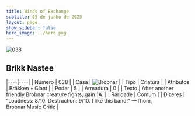 ```yaml
---
title: Winds of Exchange
subtitle: 05 de junho de 2023
layout: page
show_sidebar: false
hero_image: ../hero.png
---
```


![038](https://mastervault-storage-prod.s3.amazonaws.com/media/card_front/en/600_038_e06309f5cbfb_en.png)


## Brikk Nastee

|----|----|
| Número | 038 |
| Casa | ![Brobnar](https://archonarcana.com/images/thumb/e/e0/Brobnar.png/22px-Brobnar.png "Brobnar") |
| Tipo | Criatura |
| Atributos | Bräkken • Giant |
| Poder | 5 |
| Armadura | 0 |
| Texto | After another friendly Brobnar creature fights, gain 1A.  |
| Raridade | Comum |
| Dizeres | ”Loudness: 8/10. Destruction: 9/10. I like this band!” —Thom, Brobnar Music Critic  |
